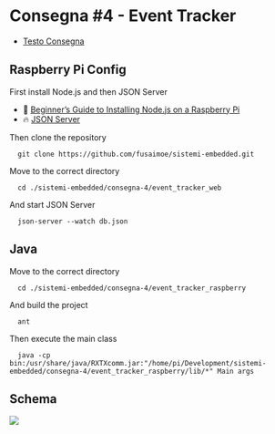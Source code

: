 # Consegna #4 - Event Tracker

* [Testo Consegna](https://github.com/fusaimoe/sistemi-embedded/wiki/Consegna-%234---Event-Tracker)

## Raspberry Pi Config
First install Node.js and then JSON Server
* :baby: [Beginner’s Guide to Installing Node.js on a Raspberry Pi](http://thisdavej.com/beginners-guide-to-installing-node-js-on-a-raspberry-pi/)
* :fire: [JSON Server](https://github.com/typicode/json-server)

Then clone the repository

      git clone https://github.com/fusaimoe/sistemi-embedded.git
    
Move to the correct directory

      cd ./sistemi-embedded/consegna-4/event_tracker_web
    
And start JSON Server

      json-server --watch db.json
      
## Java
Move to the correct directory

      cd ./sistemi-embedded/consegna-4/event_tracker_raspberry
      
And build the project

      ant
      
Then execute the main class

      java -cp bin:/usr/share/java/RXTXcomm.jar:"/home/pi/Development/sistemi-embedded/consegna-4/event_tracker_raspberry/lib/*" Main args


## Schema
![](https://github.com/fusaimoe/sistemi-embedded/blob/master/consegna-4/messages-schema.png?raw=true)
